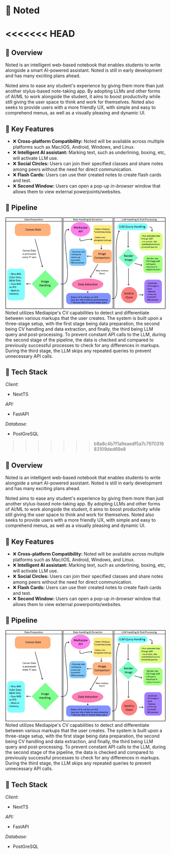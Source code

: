 # 📓 Noted
<<<<<<< HEAD
=======

## 📌 Overview
Noted is an intelligent web-based notebook that enables students to write alongside a smart AI-powered assistant. Noted is still in early development and has many exciting plans ahead.

Noted aims to ease any student's experience by giving them more than just another stylus-based note-taking app. By adopting LLMs and other forms of AI/ML to work alongside the student, it aims to boost productivity while still giving the user space to think and work for themselves. Noted also seeks to provide users with a more friendly UX, with simple and easy to comprehend menus, as well as a visually pleasing and dynamic UI.

## 🎯 Key Features

- ❌ **Cross-platform Compatibility:** Noted will be available across multiple platforms such as Mac/iOS, Android, Windows, and Linux.
- ❌ **Intelligent AI assistant:** Marking text, such as underlining, boxing, etc, will activate LLM use.
- ❌ **Social Circles:** Users can join their specified classes and share notes among peers without the need for direct communication.
- ❌ **Flash Cards:** Users can use their created notes to create flash cards and test.
- ❌ **Second Window:** Users can open a pop-up *in-browser* window that allows them to view external powerpoints/websites.

## 🚧 Pipeline
![noted-pipeline.png](./docs/images/CVS-LLM-Pipeline.jpg)  
Noted utilizes Mediapipe's CV capabilities to detect and differentiate between various markups that the user creates. The system is built upon a three-stage setup, with the first stage being data preparation, the second being CV handling and data extraction, and finally, the third being LLM query and post-processing. To prevent constant API calls to the LLM, during the second stage of the pipeline, the data is checked and compared to previously successful processes to check for any differences in markups. During the third stage, the LLM skips any repeated queries to prevent unnecessary API calls.

## 💽 Tech Stack

*Client:* 
- NextTS

*API:*
- FastAPI

*Database:*
- PostGreSQL


>>>>>>> b8a8c4b7f1a9eaedf5a7c797031683109ded69e8

## 📌 Overview

Noted is an intelligent web-based notebook that enables students to write alongside a smart AI-powered assistant. Noted is still in early development and has many exciting plans ahead.

Noted aims to ease any student's experience by giving them more than just another stylus-based note-taking app. By adopting LLMs and other forms of AI/ML to work alongside the student, it aims to boost productivity while still giving the user space to think and work for themselves. Noted also seeks to provide users with a more friendly UX, with simple and easy to comprehend menus, as well as a visually pleasing and dynamic UI.

## 🎯 Key Features

- ❌ **Cross-platform Compatibility:** Noted will be available across multiple platforms such as Mac/iOS, Android, Windows, and Linux.
- ❌ **Intelligent AI assistant:** Marking text, such as underlining, boxing, etc, will activate LLM use.
- ❌ **Social Circles:** Users can join their specified classes and share notes among peers without the need for direct communication.
- ❌ **Flash Cards:** Users can use their created notes to create flash cards and test.
- ❌ **Second Window:** Users can open a pop-up _in-browser_ window that allows them to view external powerpoints/websites.

## 🚧 Pipeline

![noted-pipeline.png](./docs/images/CVS-LLM-Pipeline.jpg)  
Noted utilizes Mediapipe's CV capabilities to detect and differentiate between various markups that the user creates. The system is built upon a three-stage setup, with the first stage being data preparation, the second being CV handling and data extraction, and finally, the third being LLM query and post-processing. To prevent constant API calls to the LLM, during the second stage of the pipeline, the data is checked and compared to previously successful processes to check for any differences in markups. During the third stage, the LLM skips any repeated queries to prevent unnecessary API calls.

## 💽 Tech Stack

_Client:_

- NextTS

_API:_

- FastAPI

_Database:_

- PostGreSQL

